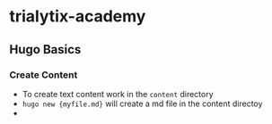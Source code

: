 # trialytix-academy

## Hugo Basics

### Create Content

- To create text content work in the `content` directory
- `hugo new {myfile.md}` will create a md file in the content directoy
- 
